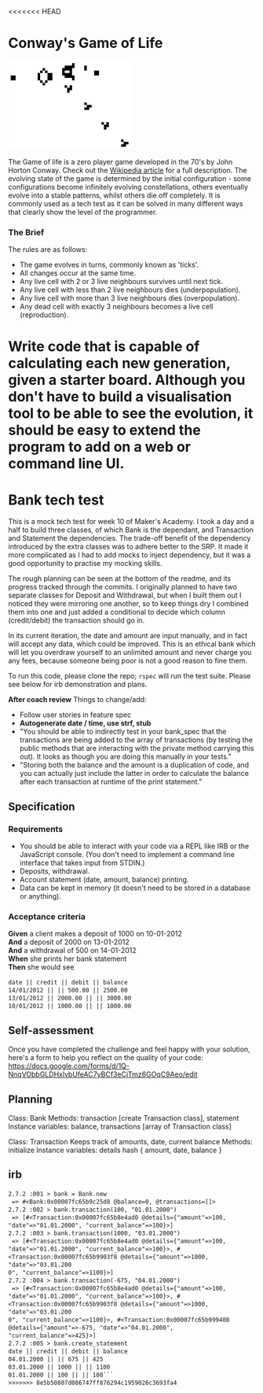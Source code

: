 <<<<<<< HEAD
# Conway's Game of Life

![game of life example](./assets/Gospers_glider_gun.gif)

The Game of life is a zero player game developed in the 70's by John Horton Conway. Check out the [Wikipedia article](https://en.wikipedia.org/wiki/Conway%27s_Game_of_Life) for a full description.
The evolving state of the game is determined by the initial configuration - some configurations become infinitely evolving constellations, others eventually evolve into a stable patterns, whilst others die off completely.
It is commonly used as a tech test as it can be solved in many different ways that clearly show the level of the programmer.

### The Brief

The rules are as follows:

* The game evolves in turns, commonly known as 'ticks'.
* All changes occur at the same time.
* Any live cell with 2 or 3 live neighbours survives until next tick.
* Any live cell with less than 2 live neighbours dies (underpopulation).
* Any live cell with more than 3 live neighbours dies (overpopulation).
* Any dead cell with exactly 3 neighbours becomes a live cell (reproduction).

Write code that is capable of calculating each new generation, given a starter board. Although you don't have to build a visualisation tool to be able to see the evolution, it should be easy to extend the program to add on a web or command line UI.
=======
# Bank tech test

This is a mock tech test for week 10 of Maker's Academy. I took a day and a half to build three classes, of which Bank is the dependant, and Transaction and Statement the dependencies. The trade-off benefit of the dependency introduced by the extra classes was to adhere better to the SRP. It made it more complicated as I had to add mocks to inject dependency, but it was a good opportunity to practise my mocking skills.

The rough planning can be seen at the bottom of the readme, and its progress tracked through the commits. I originally planned to have two separate classes for Deposit and Withdrawal, but when I built them out I noticed they were mirroring one another, so to keep things dry I combined them into one and just added a conditional to decide which column (credit/debit) the transaction should go in.

In its current iteration, the date and amount are input manually, and in fact will accept any data, which could be improved. This is an ethical bank which will let you overdraw yourself to an unlimited amount and never charge you any fees, because someone being poor is not a good reason to fine them.

To run this code, please clone the repo; `rspec` will run the test suite.
Please see below for irb demonstration and plans.

**After coach review**
Things to change/add:
- Follow user stories in feature spec
- **Autogenerate date / time, use strf, stub**
- "You should be able to indirectly test in your bank_spec that the transactions are being added to the array of transactions (by testing the public methods that are interacting with the private method carrying this out). It looks as though you are doing this manually in your tests."
- "Storing both the balance and the amount is a duplication of code, and you can actually just include the latter in order to calculate the balance after each transaction at runtime of the print statement."

## Specification

### Requirements

* You should be able to interact with your code via a REPL like IRB or the JavaScript console.  (You don't need to implement a command line interface that takes input from STDIN.)
* Deposits, withdrawal.
* Account statement (date, amount, balance) printing.
* Data can be kept in memory (it doesn't need to be stored in a database or anything).

### Acceptance criteria

**Given** a client makes a deposit of 1000 on 10-01-2012  
**And** a deposit of 2000 on 13-01-2012  
**And** a withdrawal of 500 on 14-01-2012  
**When** she prints her bank statement  
**Then** she would see

```
date || credit || debit || balance
14/01/2012 || || 500.00 || 2500.00
13/01/2012 || 2000.00 || || 3000.00
10/01/2012 || 1000.00 || || 1000.00
```

## Self-assessment

Once you have completed the challenge and feel happy with your solution, here's a form to help you reflect on the quality of your code: https://docs.google.com/forms/d/1Q-NnqVObbGLDHxlvbUfeAC7yBCf3eCjTmz6GOqC9Aeo/edit

## Planning

Class: Bank
Methods: transaction [create Transaction class], statement
Instance variables: balance, transactions [array of Transaction class]

Class: Transaction
Keeps track of amounts, date, current balance
Methods: initialize
Instance variables: details hash { amount, date, balance }

## irb
```$ irb -r "./lib/bank"
2.7.2 :001 > bank = Bank.new
 => #<Bank:0x00007fc65b9c25d8 @balance=0, @transactions=[]>
2.7.2 :002 > bank.transaction(100, "01.01.2000")
 => [#<Transaction:0x00007fc65b8e4ad0 @details={"amount"=>100, "date"=>"01.01.2000", "current_balance"=>100}>]
2.7.2 :003 > bank.transaction(1000, "03.01.2000")
 => [#<Transaction:0x00007fc65b8e4ad0 @details={"amount"=>100, "date"=>"01.01.2000", "current_balance"=>100}>, #<Transaction:0x00007fc65b9903f8 @details={"amount"=>1000, "date"=>"03.01.200
0", "current_balance"=>1100}>]
2.7.2 :004 > bank.transaction(-675, "04.01.2000")
 => [#<Transaction:0x00007fc65b8e4ad0 @details={"amount"=>100, "date"=>"01.01.2000", "current_balance"=>100}>, #<Transaction:0x00007fc65b9903f8 @details={"amount"=>1000, "date"=>"03.01.200
0", "current_balance"=>1100}>, #<Transaction:0x00007fc65b999408 @details={"amount"=>-675, "date"=>"04.01.2000", "current_balance"=>425}>]
2.7.2 :005 > bank.create_statement
date || credit || debit || balance
04.01.2000 || || 675 || 425
03.01.2000 || 1000 || || 1100
01.01.2000 || 100 || || 100```
>>>>>>> 8e5b50807d086747ff876294c1959026c3693fa4
